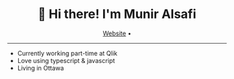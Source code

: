 <h1 align="center">👋 Hi there! I'm Munir Alsafi</h3>
<p align="center">
  <a href="https://www.munir.xyz">Website</a> •
</p>

---

- Currently working part-time at Qlik
- Love using typescript & javascript
- Living in Ottawa
